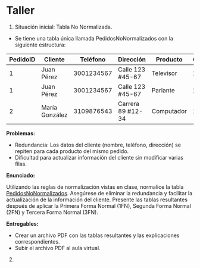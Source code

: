 # Taller

1. Situación inicial: Tabla No Normalizada.

* Se tiene una tabla única llamada PedidosNoNormalizados con la siguiente estructura:

| PedidoID	| Cliente |	Teléfono	| Dirección	| Producto	| Cantidad |	Fecha |
|-----------|---------|-----------|-----------|-----------|----------|--------|
|1|	Juan Pérez | 3001234567	| Calle 123 #45-67	| Televisor	| 1 |	2025-02-01 |
|1|	Juan Pérez | 3001234567	| Calle 123 #45-67	| Parlante	| 2	| 2025-02-01 |
|2|	María González |	3109876543	| Carrera 89 #12-34 | Computador	| 1 |	2025-02-03 |

**Problemas:**

* Redundancia: Los datos del cliente (nombre, teléfono, dirección) se repiten para cada producto del mismo pedido.
* Dificultad para actualizar información del cliente sin modificar varias filas.

**Enunciado:**

Utilizando las reglas de normalización vistas en clase, normalice la tabla [PedidosNoNormalizados](https://github.com/davidriveraarbelaez/Bases_de_Datos_II/blob/main/Normalizaci%C3%B3n/PedidosNoNormalizados.sql). Asegúrese de eliminar la redundancia y facilitar la actualización de la información del cliente. Presente las tablas resultantes después de aplicar la Primera Forma Normal (1FN), Segunda Forma Normal (2FN) y Tercera Forma Normal (3FN).

**Entregables:**
* Crear un archivo PDF con las tablas resultantes y las explicaciones correspondientes.
* Subir el archivo PDF al aula virtual.

2. 

